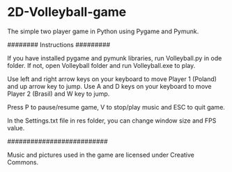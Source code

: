 # 2D-Volleyball-game
The simple two player game in Python using Pygame and Pymunk.

######## Instructions #########

If you have installed pygame and pymunk libraries, run Volleyball.py in ode folder.
If not, open Volleyball folder and run Volleyball.exe to play.

Use left and right arrow keys on your keyboard to move Player 1 (Poland) and up arrow key to jump.
Use A and D keys on your keyboard to move Player 2 (Brasil) and W key to jump.

Press P to pause/resume game, V to stop/play music and ESC to quit game.

In the Settings.txt file in res folder, you can change window size and FPS value.

##########################

Music and pictures used in the game are licensed under Creative Commons.
